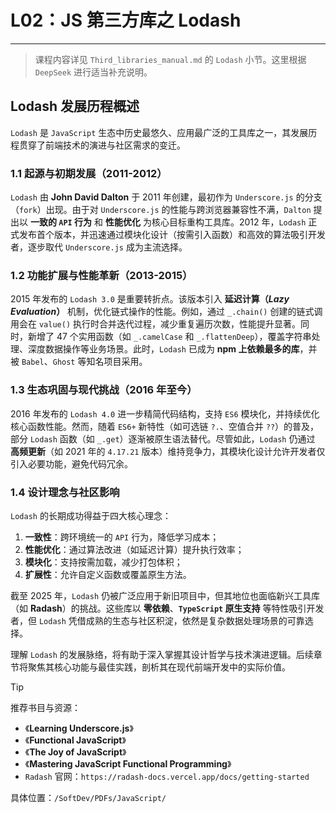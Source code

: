 # L02：JS 第三方库之 Lodash

---

> 课程内容详见 `Third_libraries_manual.md` 的 `Lodash` 小节。这里根据 `DeepSeek` 进行适当补充说明。



## Lodash 发展历程概述

`Lodash` 是 `JavaScript` 生态中历史最悠久、应用最广泛的工具库之一，其发展历程贯穿了前端技术的演进与社区需求的变迁。



### 1.1 起源与初期发展（2011-2012）

`Lodash` 由 **John David Dalton** 于 2011 年创建，最初作为 `Underscore.js` 的分支（`fork`）出现。由于对 `Underscore.js` 的性能与跨浏览器兼容性不满，`Dalton` 提出以 **一致的 `API` 行为** 和 **性能优化** 为核心目标重构工具库。2012 年，`Lodash` 正式发布首个版本，并迅速通过模块化设计（按需引入函数）和高效的算法吸引开发者，逐步取代 `Underscore.js` 成为主流选择。



### 1.2 功能扩展与性能革新（2013-2015）

2015 年发布的 `Lodash 3.0` 是重要转折点。该版本引入 **延迟计算（*Lazy Evaluation*）** 机制，优化链式操作的性能。例如，通过 `_.chain()` 创建的链式调用会在 `value()` 执行时合并迭代过程，减少重复遍历次数，性能提升显著。同时，新增了 47 个实用函数（如 `_.camelCase` 和 `_.flattenDeep`），覆盖字符串处理、深度数据操作等业务场景。此时，`Lodash` 已成为 **npm 上依赖最多的库**，并被 `Babel`、`Ghost` 等知名项目采用。



### 1.3 生态巩固与现代挑战（2016 年至今）

2016 年发布的 `Lodash 4.0` 进一步精简代码结构，支持 `ES6` 模块化，并持续优化核心函数性能。然而，随着 `ES6+` 新特性（如可选链 `?.`、空值合并 `??`）的普及，部分 `Lodash` 函数（如 `_.get`）逐渐被原生语法替代。尽管如此，`Lodash` 仍通过 **高频更新**（如 2021 年的 `4.17.21` 版本）维持竞争力，其模块化设计允许开发者仅引入必要功能，避免代码冗余。



### 1.4 设计理念与社区影响

`Lodash` 的长期成功得益于四大核心理念：

1. **一致性**：跨环境统一的 `API` 行为，降低学习成本；
2. **性能优化**：通过算法改进（如延迟计算）提升执行效率；
3. **模块化**：支持按需加载，减少打包体积；
4. **扩展性**：允许自定义函数或覆盖原生方法。

截至 2025 年，`Lodash` 仍被广泛应用于新旧项目中，但其地位也面临新兴工具库（如 **Radash**）的挑战。这些库以 **零依赖**、**`TypeScript` 原生支持** 等特性吸引开发者，但 `Lodash` 凭借成熟的生态与社区积淀，依然是复杂数据处理场景的可靠选择。

理解 `Lodash` 的发展脉络，将有助于深入掌握其设计哲学与技术演进逻辑。后续章节将聚焦其核心功能与最佳实践，剖析其在现代前端开发中的实际价值。



> [!tip]
>
> 推荐书目与资源：
>
> - 《**Learning Underscore.js**》
> - 《**Functional JavaScript**》
> - 《**The Joy of JavaScript**》
> - 《**Mastering JavaScript Functional Programming**》
> - `Radash` 官网：`https://radash-docs.vercel.app/docs/getting-started`
>
> 具体位置：`/SoftDev/PDFs/JavaScript/`